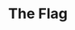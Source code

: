 ---
pid: LLP263
title: The Flag
location_transcription: 
zipcode: 
outside_phl: 
neighborhood: 
age: 
age_range: 
instagram: 
image_file_name: LLP_263.jpg
proposal_transcription: 
topic: Race Ethnicity
topic_summary: '0'
type: Sculpture Statue
keywords_other: flag, puerto rico
credit: 
image_labels: 
twitter: 
facebook: 
permalink: "/monuments/llp263/"
layout: item-page
---